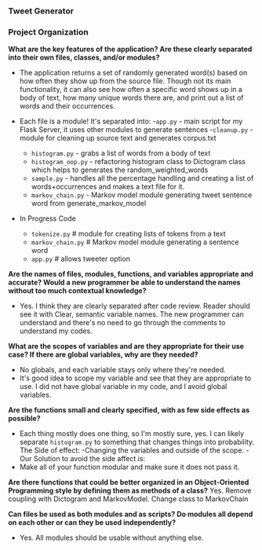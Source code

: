 ### Tweet Generator
### Project Organization

**What are the key features of the application? Are these clearly separated into their own files, classes, and/or modules?**
- The application returns a set of randomly generated word(s) based on how often they show up from the source file. Though not its main functionality, it can also see how often a specific word shows up in a body of text, how many unique words there are, and print out a list of words and their occurrences.
- Each file is a module! It's separated into:
    -`app.py` - main script for my Flask Server, it uses other modules to generate sentences 
    -`cleanup.py` - module for cleaning up source text and generates corpus.txt
    - `histogram.py` - grabs a list of words from a body of text
    - `histogram_oop.py` - refactoring histogram class to Dictogram class which helps to generates the random_weighted_words
    - `sample.py` - handles all the percentage handling and creating a list of words+occurrences and makes a text file for it.
    - `markov_chain.py` - Markov model module generating tweet sentence word from generate_markov_model 

- In Progress Code
    - `tokenize.py` # module for creating lists of tokens from a text
    - `markov_chain.py` # Markov model module generating a sentence word
    - `app.py` # allows tweeter option 

**Are the names of files, modules, functions, and variables appropriate and accurate? Would a new programmer be able to understand the names without too much contextual knowledge?** 
- Yes. I think they are clearly separated after code review. 
Reader should see it with Clear, semantic variable names. The new programmer can understand and there's no need to go through the comments to understand my codes.


**What are the scopes of variables and are they appropriate for their use case? If there are global variables, why are they needed?**
- No globals, and each variable stays only where they're needed.
- It's good idea to scope my variable and see that they are appropriate to use. I did not have global variable in my code, and I avoid global variables. 

**Are the functions small and clearly specified, with as few side effects as possible?**
- Each thing mostly does one thing, so I'm mostly sure, yes. I can likely separate `histogram.py` to something that changes things into probability. 
The Side of effect:
-Changing the variables and outside of the scope.
-Our Solution to avoid the side affect is: 
- Make all of your function modular and make sure it does not pass it.

**Are there functions that could be better organized in an Object-Oriented Programming style by defining them as methods of a class?**
Yes.  Remove coupling with Dictogram and MarkovModel. Change class to MarkovChain


**Can files be used as both modules and as scripts?
Do modules all depend on each other or can they be used independently?**
- Yes. All modules should be usable without anything else.